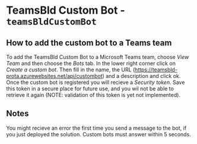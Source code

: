 # TeamsBld Custom Bot - `teamsBldCustomBot`

## How to add the custom bot to a Teams team

To add the TeamsBld Custom Bot to a Microsoft Teams team, choose *View Team* and then choose the *Bots* tab. In the lower right corner click on *Create a custom bot*. Then fill in the name, the URL (https://teamsbld-prota.azurewebsites.net/api/custombot) and a description and click ok. Once the custom bot is registered you will recieve a _Security token_. Save this token in a secure place for future use, and you wil not be able to retrieve it again (NOTE: validation of this token is yet not implemented).

## Notes

You might recieve an error the first time you send a message to the bot, if you just deployed the solution. Custom bots must answer within 5 seconds.
